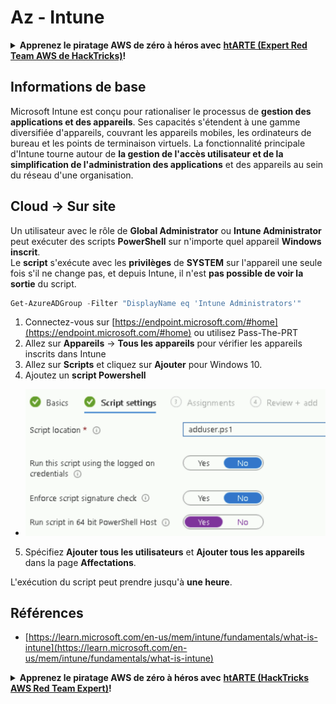 # Az - Intune

<details>

<summary><strong>Apprenez le piratage AWS de zéro à héros avec</strong> <a href="https://training.hacktricks.xyz/courses/arte"><strong>htARTE (Expert Red Team AWS de HackTricks)</strong></a><strong>!</strong></summary>

Autres façons de soutenir HackTricks:

* Si vous souhaitez voir votre **entreprise annoncée dans HackTricks** ou **télécharger HackTricks en PDF**, consultez les [**PLANS D'ABONNEMENT**](https://github.com/sponsors/carlospolop)!
* Obtenez le [**swag officiel PEASS & HackTricks**](https://peass.creator-spring.com)
* Découvrez [**La famille PEASS**](https://opensea.io/collection/the-peass-family), notre collection exclusive de [**NFTs**](https://opensea.io/collection/the-peass-family)
* **Rejoignez le** 💬 [**groupe Discord**](https://discord.gg/hRep4RUj7f) ou le [**groupe Telegram**](https://t.me/peass) ou **suivez-nous** sur **Twitter** 🐦 [**@hacktricks_live**](https://twitter.com/hacktricks_live)**.**
* **Partagez vos astuces de piratage en soumettant des PR aux** [**HackTricks**](https://github.com/carlospolop/hacktricks) et [**HackTricks Cloud**](https://github.com/carlospolop/hacktricks-cloud) dépôts GitHub.

</details>

## Informations de base

Microsoft Intune est conçu pour rationaliser le processus de **gestion des applications et des appareils**. Ses capacités s'étendent à une gamme diversifiée d'appareils, couvrant les appareils mobiles, les ordinateurs de bureau et les points de terminaison virtuels. La fonctionnalité principale d'Intune tourne autour de **la gestion de l'accès utilisateur et de la simplification de l'administration des applications** et des appareils au sein du réseau d'une organisation.

## Cloud -> Sur site

Un utilisateur avec le rôle de **Global Administrator** ou **Intune Administrator** peut exécuter des scripts **PowerShell** sur n'importe quel appareil **Windows inscrit**.\
Le **script** s'exécute avec les **privilèges** de **SYSTEM** sur l'appareil une seule fois s'il ne change pas, et depuis Intune, il n'est **pas possible de voir la sortie** du script.
```powershell
Get-AzureADGroup -Filter "DisplayName eq 'Intune Administrators'"
```
1. Connectez-vous sur [https://endpoint.microsoft.com/#home](https://endpoint.microsoft.com/#home) ou utilisez Pass-The-PRT
2. Allez sur **Appareils** -> **Tous les appareils** pour vérifier les appareils inscrits dans Intune
3. Allez sur **Scripts** et cliquez sur **Ajouter** pour Windows 10.
4. Ajoutez un **script Powershell**
* ![](<../../.gitbook/assets/image (2) (1) (2) (2) (1).png>)
5. Spécifiez **Ajouter tous les utilisateurs** et **Ajouter tous les appareils** dans la page **Affectations**.

L'exécution du script peut prendre jusqu'à **une heure**.

## Références

* [https://learn.microsoft.com/en-us/mem/intune/fundamentals/what-is-intune](https://learn.microsoft.com/en-us/mem/intune/fundamentals/what-is-intune)

<details>

<summary><strong>Apprenez le piratage AWS de zéro à héros avec</strong> <a href="https://training.hacktricks.xyz/courses/arte"><strong>htARTE (HackTricks AWS Red Team Expert)</strong></a><strong>!</strong></summary>

Autres façons de soutenir HackTricks:

* Si vous souhaitez voir votre **entreprise annoncée dans HackTricks** ou **télécharger HackTricks en PDF**, consultez les [**PLANS D'ABONNEMENT**](https://github.com/sponsors/carlospolop)!
* Obtenez le [**swag officiel PEASS & HackTricks**](https://peass.creator-spring.com)
* Découvrez [**The PEASS Family**](https://opensea.io/collection/the-peass-family), notre collection exclusive de [**NFTs**](https://opensea.io/collection/the-peass-family)
* **Rejoignez le** 💬 [**groupe Discord**](https://discord.gg/hRep4RUj7f) ou le [**groupe Telegram**](https://t.me/peass) ou **suivez-nous** sur **Twitter** 🐦 [**@hacktricks_live**](https://twitter.com/hacktricks_live)**.**
* **Partagez vos astuces de piratage en soumettant des PR aux** [**HackTricks**](https://github.com/carlospolop/hacktricks) et [**HackTricks Cloud**](https://github.com/carlospolop/hacktricks-cloud) github repos.

</details>
